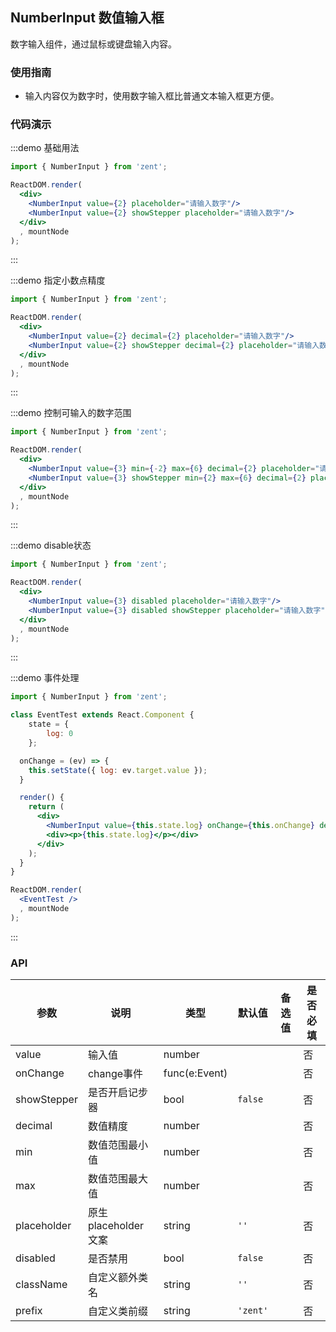 ## NumberInput 数值输入框

数字输入组件，通过鼠标或键盘输入内容。

### 使用指南

- 输入内容仅为数字时，使用数字输入框比普通文本输入框更方便。

### 代码演示

:::demo 基础用法

```jsx
import { NumberInput } from 'zent';

ReactDOM.render(
  <div>
  	<NumberInput value={2} placeholder="请输入数字"/>
    <NumberInput value={2} showStepper placeholder="请输入数字"/>
  </div>
  , mountNode
);

```
:::

:::demo 指定小数点精度

```jsx
import { NumberInput } from 'zent';

ReactDOM.render(
  <div>
    <NumberInput value={2} decimal={2} placeholder="请输入数字"/>
    <NumberInput value={2} showStepper decimal={2} placeholder="请输入数字"/>
  </div>
  , mountNode
);
```
:::

:::demo 控制可输入的数字范围

```jsx
import { NumberInput } from 'zent';

ReactDOM.render(
  <div>
    <NumberInput value={3} min={-2} max={6} decimal={2} placeholder="请输入数字"/>
    <NumberInput value={3} showStepper min={2} max={6} decimal={2} placeholder="请输入数字"/>
  </div>
  , mountNode
);
```
:::

:::demo disable状态

```jsx
import { NumberInput } from 'zent';

ReactDOM.render(
  <div>
    <NumberInput value={3} disabled placeholder="请输入数字"/>
    <NumberInput value={3} disabled showStepper placeholder="请输入数字"/>
  </div>
  , mountNode
);
```
:::

:::demo 事件处理

```jsx
import { NumberInput } from 'zent';

class EventTest extends React.Component {
	state = {
		log: 0
	};

  onChange = (ev) => {
  	this.setState({ log: ev.target.value });
  }

  render() {
    return (
      <div>
        <NumberInput value={this.state.log} onChange={this.onChange} decimal={2} placeholder="请输入数字"/>
        <div><p>{this.state.log}</p></div>
      </div>
    );
  }
}

ReactDOM.render(
  <EventTest />
  , mountNode
);
```
:::


### API

| 参数           | 说明              | 类型            | 默认值      | 备选值                     | 是否必填 |
| ------------ | --------------- | ------------- | -------- | ----------------------- | ---- |
| value        | 输入值             | number        |          |                         | 否    |
| onChange     | change事件        | func(e:Event) |          |                         | 否    |
| showStepper  | 是否开启记步器         | bool        | `false` |                        | 否    |
| decimal      | 数值精度            | number        |          |                         | 否    |
| min      | 数值范围最小值            | number        |          |                         | 否    |
| max      | 数值范围最大值            | number        |          |                         | 否    |
| placeholder  | 原生placeholder文案 | string        | `''`     |                         | 否    |
| disabled     | 是否禁用            | bool          | `false`  |                         | 否    |
| className    | 自定义额外类名        | string        | `''`     |                         | 否    |
| prefix       | 自定义类前缀         | string        | `'zent'` |                         | 否    |

<style>
.zent-number-input-wrapper {
  width: 200px;
  margin-bottom: 20px;
}
</style>
